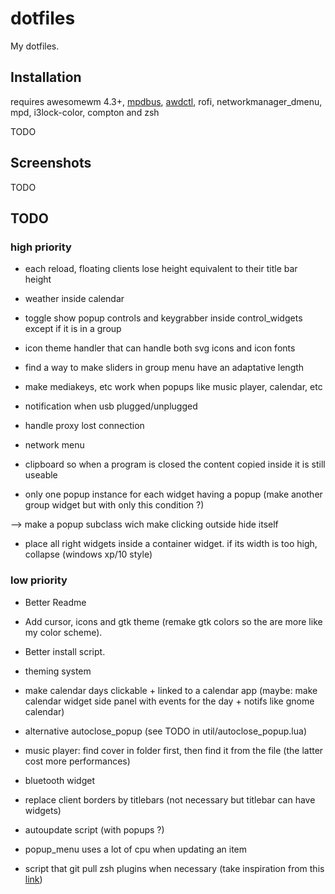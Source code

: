 # dotfiles

My dotfiles.

## Installation

requires awesomewm 4.3+, [mpdbus](https://github.com/mpostaire/mpdbus), [awdctl](https://github.com/mpostaire/awdctl), rofi, networkmanager_dmenu, mpd, i3lock-color, compton and zsh

TODO

## Screenshots

TODO

## TODO

### high priority
- each reload, floating clients lose height equivalent to their title bar height
- weather inside calendar

- toggle show popup controls and keygrabber inside control_widgets except if it is in a group

- icon theme handler that can handle both svg icons and icon fonts

- find a way to make sliders in group menu have an adaptative length

- make mediakeys, etc work when popups like music player, calendar, etc

- notification when usb plugged/unplugged

- handle proxy lost connection

- network menu

- clipboard so when a program is closed the content copied inside it is still useable

- only one popup instance for each widget having a popup (make another group widget but with only this condition ?)

--> make a popup subclass wich make clicking outside hide itself

- place all right widgets inside a container widget. if its width is too high, collapse (windows xp/10 style)

### low priority

- Better Readme
- Add cursor, icons and gtk theme (remake gtk colors so the are more like my color scheme).
- Better install script.
- theming system
- make calendar days clickable + linked to a calendar app (maybe: make calendar widget side panel with events for the day + notifs like gnome calendar)
- alternative autoclose_popup (see TODO in util/autoclose_popup.lua)
- music player: find cover in folder first, then find it from the file (the latter cost more performances)

- bluetooth widget

- replace client borders by titlebars (not necessary but titlebar can have widgets)

- autoupdate script (with popups ?)

- popup_menu uses a lot of cpu when updating an item

- script that git pull zsh plugins when necessary (take inspiration from this [link](https://github.com/TamCore/autoupdate-oh-my-zsh-plugins/blob/master/autoupdate.plugin.zsh))
